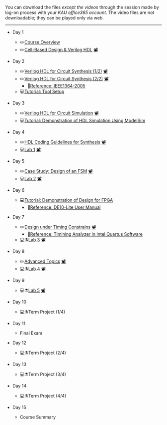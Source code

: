 You can download the files *except the videos* through the session made by log-on process with your *KAU office365 account*. The video files are not downloadable; they can be played only via web.
***

* Day 1
  * ✏️[Course Overview](https://kau365-my.sharepoint.com/:p:/g/personal/taehwan_kim_kau_ac_kr/EY_o9ACgWmJBguk6CxMwMVkBnODVh-MdcRfs633x-AKwaw?e=Bk05jz)
  * ✏️[Cell-Based Design & Verilog HDL](https://kau365-my.sharepoint.com/:b:/g/personal/taehwan_kim_kau_ac_kr/EUERpTJKQFlOrRD18-UHQ4EB0OfSdPY8lRGSr-cEyOKySw?e=BmmmK4) [📽](https://www.youtube.com/watch?v=h1n_TeRyZTA&list=PLM6BdAX_PUYBIPs44Ey_RFALHY7x6ttG3&index=1)

* Day 2
  * ✏️[Verilog HDL for Circuit Synthesis (1/2)](https://kau365-my.sharepoint.com/:b:/g/personal/taehwan_kim_kau_ac_kr/EbilEok86XRJi0u_09X-ntUBY4NAEJTu9AS-6HSiLEfZOg?e=W22tQp) [📽](https://www.youtube.com/watch?v=egp8SYCLV5w&list=PLM6BdAX_PUYBIPs44Ey_RFALHY7x6ttG3&index=2&t=168s)
  * ✏️[Verilog HDL for Circuit Synthesis (2/2)](https://kau365-my.sharepoint.com/:b:/g/personal/taehwan_kim_kau_ac_kr/ERflDSWtqLNJqfX7von2m_EBRjy8C_2l7UOz3wnUsPVVxA?e=krWp1a) [📽](https://www.youtube.com/watch?v=zqMoHaf6--U&list=PLM6BdAX_PUYBIPs44Ey_RFALHY7x6ttG3&index=3&t=32s)
    * 📖[Reference: IEEE1364-2005](https://kau365-my.sharepoint.com/:b:/g/personal/taehwan_kim_kau_ac_kr/EYmINKeoeQpGhWa6E_4gtCgBWgJU6_u9tj2pHBU3a5t33A?e=0sYx7L)
  * 💻[Tutorial: Tool Setup](https://kau365-my.sharepoint.com/:b:/g/personal/taehwan_kim_kau_ac_kr/EcVsrvWMzoVEly53j8Ug8lsBlXSbgxnxowCV2YRptyLnqQ?e=UFN3oP)

* Day 3
  * ✏️[Verilog HDL for Circuit Simulation](https://kau365-my.sharepoint.com/:b:/g/personal/taehwan_kim_kau_ac_kr/EarrWeASlNtLkNyChYzWuFUBS6172eFCtr7hmvG77CEXew?e=Rm7uTa) [📽](https://youtu.be/GoNXzIoO724)
  * 💻[Tutorial: Demonstration of HDL Simulation Using ModelSim](https://youtu.be/1Pgb5fg5Uv8)

* Day 4
  * ✏️[HDL Coding Guidelines for Synthesis](https://kau365-my.sharepoint.com/:b:/g/personal/taehwan_kim_kau_ac_kr/EaUuI81SDfdDowEBvkTYlxMBubN6xqQJXbPqbqrTKMD8FA?e=4XXoU4) [📽](https://youtu.be/-z7_KRf4SO8)
  * 💻[Lab 1](https://kau365-my.sharepoint.com/:b:/g/personal/taehwan_kim_kau_ac_kr/EVkfYz6jVjVMgBnUIgwPn4wBEwpf40q4fjg-m2YrvCh-Eg?e=0fjMbc) [📽](https://youtu.be/6mfmOVyN4JU)

* Day 5
  * ✏️[Case Study: Design of an FSM](https://kau365-my.sharepoint.com/:b:/g/personal/taehwan_kim_kau_ac_kr/EbWs5HcgHU9EmQVxk2O2NIEBMy9o2wkFtboi9tdjs3Ipug?e=s6ZxpM) [📽](https://youtu.be/txVkgCLXv6I)
  * 💻[Lab 2](https://kau365-my.sharepoint.com/:b:/g/personal/taehwan_kim_kau_ac_kr/Ebng9n_DggtArADucJdhA2cBrWXLcWPNWFmVYIbHD1mhdA?e=JSV4Qw) [📽](https://youtu.be/AU9TkH3_zuY)

* Day 6
  * 💻[Tutorial: Demonstration of Design for FPGA](https://youtu.be/nBQUZjF9ia8)
    * 📖[Reference: DE10-Lite User Manual](https://kau365-my.sharepoint.com/:b:/g/personal/taehwan_kim_kau_ac_kr/ET63LjOxAQ1FsfI5ZYRFRsoBV6WhLo8GM73uGHvTK7cQ3A?e=BTkhRU)

* Day 7
  * ✏️[Design under Timing Constrains](https://kau365-my.sharepoint.com/:b:/g/personal/taehwan_kim_kau_ac_kr/EbokW3jbUMJHiMy9-DVfxmkBOYn4JGZ43ZqLxx9AHDE7hA?e=cWftwe) [📽](https://youtu.be/_uMOuuVGAl0)
    * 📖[Reference: Timining Analyzer in Intel Quartus Software](https://kau365-my.sharepoint.com/:u:/g/personal/taehwan_kim_kau_ac_kr/EWAGnSlno95HvfFl663_wiYBhgEzMO5L_xqZUj9SfljuRA?e=DGtgSs)
  * 💻⚗️[Lab 3](https://kau365-my.sharepoint.com/:b:/g/personal/taehwan_kim_kau_ac_kr/ESwzZPbeNgJMqJfQf2JSIlMBd_sIdZWn-dygUz6Y70BFqw?e=apXn4O) [📽](https://youtu.be/z5ublc8a4wg)

* Day 8
  * ✏️[Advanced Topics](https://kau365-my.sharepoint.com/:b:/g/personal/taehwan_kim_kau_ac_kr/EQoOZeadFdBNu5AEBvKPLlMBgQreib2ja03tF5zvEXGVZQ?e=S6sv7z) [📽](https://youtu.be/6bHXDyPYpxM)
  * 💻⚗️[Lab 4](https://kau365-my.sharepoint.com/:b:/g/personal/taehwan_kim_kau_ac_kr/EbMcvoResApEmxF-DMXvS38BXU0GOIiMwyoiCwAVjWWK6Q?e=XoUEpt) [📽](https://youtu.be/WOTai7Cj9aQ)

* Day 9
  * 💻⚗️[Lab 5](https://kau365-my.sharepoint.com/:b:/g/personal/taehwan_kim_kau_ac_kr/Ec7WVDN-AzhLpOjONxQQvhkBY5uxaEpV_qx84I0gQOWI9w?e=lbIilH) [📽](https://youtu.be/DAEkAu3y5JM)

* Day 10
  * 💻⚗️Term Project (1/4)

* Day 11
  * Final Exam

* Day 12
  * 💻⚗️Term Project (2/4)

* Day 13
  * 💻⚗️Term Project (3/4)

* Day 14
  * 💻⚗️Term Project (4/4)

* Day 15
  * Course Summary

<!--  * ✏️[Project Guideline](https://kau365-my.sharepoint.com/:b:/g/personal/taehwan_kim_kau_ac_kr/ES2mdvQFyMtJuYxpRTUpS_AB1hCNwLJPdhkqr0UsjRb1VA?e=JDZgEu)
  * ✏️Document Templates:[중간](https://kau365-my.sharepoint.com/:p:/g/personal/taehwan_kim_kau_ac_kr/EaTkdwklq-pIpOiIAHu-tS0BE4YSMhFALt58rCH3WBEIEg?e=oYbi2W), [결과](https://kau365-my.sharepoint.com/:p:/g/personal/taehwan_kim_kau_ac_kr/EckunpOxHjRIiL4OrSgRHa8Be9c7x_T4VYtxUgGi-y6Iyg?e=z69EKA) -->


<!--
### Week 2 (Sept. 6 -- Sept. 12)
* [Cell-Based Design & Verilog HDL](https://kau365-my.sharepoint.com/:b:/g/personal/taehwan_kim_kau_ac_kr/ETaJGtwZgwlJvpkI85QXs8YBbk2Kkh9T38lRvfnZEPLrEw?e=5puWM3)
  [[video](https://youtu.be/h1n_TeRyZTA)]

### Week 3 -- 4 (Sept. 13 -- Sept. 26)
* [Verilog HDL for Circuit Synthesis (1/2)](https://kau365-my.sharepoint.com/:b:/g/personal/taehwan_kim_kau_ac_kr/Ef0h6pzFNgJAmvjrjs37yTEBqvKMrU3C05JzZArYFmt5TA?e=nLaaXK)
  [[video](https://youtu.be/egp8SYCLV5w)]
* [Verilog HDL for Circuit Synthesis (2/2)](https://kau365-my.sharepoint.com/:b:/g/personal/taehwan_kim_kau_ac_kr/EdJUZnTAtDBCm3iGS_HiyEsBQHdIeqKav7sE9NJ3A-I8Ng?e=aacG1J)
  [[video](https://youtu.be/zqMoHaf6--U)]
  
### Week 5 (Sept. 27 -- Oct. 3)
* [Verilog HDL for Circuit Simulation](https://kau365-my.sharepoint.com/:b:/g/personal/taehwan_kim_kau_ac_kr/ETzCrftm6hVDgWj3742VDewBbGJLL466NczGHGYNa85WRA?e=bZd4do)
  [[video](https://youtu.be/GoNXzIoO724)]
* [Tutorial: Tool Setup](https://kau365-my.sharepoint.com/:b:/g/personal/taehwan_kim_kau_ac_kr/EVbwpYtShLxOiQNVp_NMkOsBfzow0y1BpWUIaVu_2W9Q0A?e=cWcyhQ)
* [Tutorial: HDL Simulation](https://youtu.be/1Pgb5fg5Uv8) 

### Week 6 (Oct. 4 -- Oct. 10)
* [HDL Coding Guidelines for Synthesis](https://kau365-my.sharepoint.com/:b:/g/personal/taehwan_kim_kau_ac_kr/EWGflt6KXwBHsBgE8HPRh-EBKmSVQNS2HipM3o8eJLQSIg?e=zzF8ud) [[video](https://youtu.be/-z7_KRf4SO8)]
* [Lab 1](https://kau365-my.sharepoint.com/:b:/g/personal/taehwan_kim_kau_ac_kr/Eefvbdis7ItJjFWB93dDOwQBkggCfweX-q1Hab8knpzUkg?e=9rSjrG) / [[video](https://youtu.be/6mfmOVyN4JU)]

### Week 7 (Oct. 11 -- Oct. 17)
* [Case Study: Design of an FSM](https://kau365-my.sharepoint.com/:b:/g/personal/taehwan_kim_kau_ac_kr/ESK9uzUXQDRDkvjsv1d5sZQB93qwpPC2V1oX4jBHkDzAhA?e=7SRX8R) [[video](https://youtu.be/txVkgCLXv6I)]
* [Lab 2](https://kau365-my.sharepoint.com/:b:/g/personal/taehwan_kim_kau_ac_kr/ESxB51UPTE1PvWBneo3k9goBtqKWGWQOYi56V6JyjKgeAA?e=UrSjuC) / [[video](https://youtu.be/AU9TkH3_zuY)]

### Week 8 (Oct. 18 -- Oct. 24)
* [Advanced Topics](https://kau365-my.sharepoint.com/:b:/g/personal/taehwan_kim_kau_ac_kr/ETwNhw2TAOFCk1TpAaB8wPYBo0o-i-eez2_EolMGErx_lQ?e=5GVokG) / [[video](https://youtu.be/6bHXDyPYpxM)]
  * [IEEE1364-2005](https://kau365-my.sharepoint.com/:b:/g/personal/taehwan_kim_kau_ac_kr/EWkytWQv-oxJtLPSzCH2miIBZkWpDpWBesawMgQuwujYlw?e=f3NCS0)
* [Tutorial: Design for FPGA](https://youtu.be/jR7GlUclXcs)
  * [DE10-Lite User Manual](https://kau365-my.sharepoint.com/:b:/g/personal/taehwan_kim_kau_ac_kr/EfBzNzA_NSdMpeFvTbDjkdMBkDPwpqbFWs87BjjCuC5UXg?e=ECbgGh)
* [Lab 3](https://kau365-my.sharepoint.com/:b:/g/personal/taehwan_kim_kau_ac_kr/EWT3fLGv0qNDlkpT_ZLZuj0BO8HPn9PnCl5uAaj12EchsQ?e=2CgQkF) / [[video](https://youtu.be/z5ublc8a4wg)]

### Week 9 (Oct. 25 -- Oct. 31)
* [Design under Timing Constrains](https://kau365-my.sharepoint.com/:b:/g/personal/taehwan_kim_kau_ac_kr/ETwbzi51dKJFitAJZS81wFgB8YtP1A8T1ScMQwYFmIgbpQ?e=U3E1kw) / [[video](https://youtu.be/_uMOuuVGAl0)]
  * [Timining Analyzer in Intel Quartus Software](https://ftp.intel.com/Public/Pub/fpgaup/pub/Teaching_Materials/current/Tutorials/Verilog/Timequest.pdf) 
* [Lab 4](https://kau365-my.sharepoint.com/:b:/g/personal/taehwan_kim_kau_ac_kr/Ed6YTmnsWsFMtLLndHv_h2ABQKNbvKtWvjKbW6290OIv_w?e=P3YaAN) / [[video](https://youtu.be/WOTai7Cj9aQ)]

### Week 10 (Nov. 1 -- Nov. 7)
* [Lab 5](https://kau365-my.sharepoint.com/:b:/g/personal/taehwan_kim_kau_ac_kr/EYwp8KlV-yxOvKo7i3CHhXQBxsU-bOZekoK22eXbf2Fljg?e=YMAsEG) / [[video](https://youtu.be/DAEkAu3y5JM)]

### Week 11 - 14 (Nov. 8 -- Dec. 5)
* [Project Guideline](https://kau365-my.sharepoint.com/:p:/g/personal/taehwan_kim_kau_ac_kr/Ecu0o9vWjX9Ch8Rh7LvsgJkBQ5L6iirWwrHiHEFsQBtP6Q?e=ULMkpI)
  * Document Templates: [중간보고서](https://kau365-my.sharepoint.com/:p:/g/personal/taehwan_kim_kau_ac_kr/ERakvp2fPUJGkooO5u_UQL0Bya8HgaL2OXWugMHS2Lk9DA?e=wUHU2T), [결과보고서](https://kau365-my.sharepoint.com/:p:/g/personal/taehwan_kim_kau_ac_kr/EV-5GwpIsyhNjnS7WeuBkCMBh0tSP9pUOOTouAvh-EnJEg?e=yU3fuB)
  * [FAQ](https://kau365-my.sharepoint.com/:w:/g/personal/taehwan_kim_kau_ac_kr/EVE51FY93NhLhrSnJGg7WKoBdggyhyUFOsq01rCOF6NRSw?e=r3ca34) 

### Week 15 - 16 (Dec. 6 -- Dec. 19)
* Final Exam
-->
